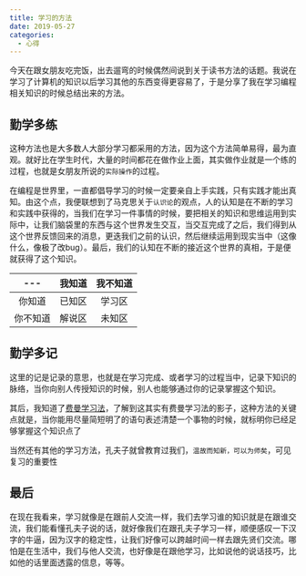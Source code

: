 ```yaml
---
title: 学习的方法
date: 2019-05-27
categories:
  - 心得
---
```



今天在跟女朋友吃完饭，出去遛弯的时候偶然间说到关于读书方法的话题。我说在学习了计算机的知识以后学习其他的东西变得更容易了，于是分享了我在学习编程相关知识的时候总结出来的方法。

## 勤学多练

这种方法也是大多数人大部分学习都采用的方法，因为这个方法简单易得，最为直观。就好比在学生时代，大量的时间都花在做作业上面，其实做作业就是一个练的过程，也就是女朋友所说的`实际操作`的过程。

<!-- more -->

在编程是世界里，一直都倡导学习的时候一定要亲自上手实践，只有实践才能出真知。由这个点，我便联想到了马克思关于`认识论`的观点，人的认知是在不断的学习和实践中获得的，当我们在学习一件事情的时候，要把相关的知识和思维运用到实际中，让我们脑袋里的东西与这个世界发生交互，当交互完成了之后，我们得到从这个世界反馈回来的消息，更迭我们之前的认识，然后继续运用到现实当中（这像什么，像极了改bug）。最后，我们的认知在不断的接近这个世界的真相，于是便就获得了这个知识。


|---|我知道|我不知道
|:-:|:-:|:-:|
|你知道|已知区|学习区|
|你不知道|解说区|未知区

## 勤学多记

这里的记是记录的意思，也就是在学习完成、或者学习的过程当中，记录下知识的脉络，当你向别人传授知识的时候，别人也能够通过你的记录掌握这个知识。

其后，我知道了[费曼学习法](https://www.zhihu.com/question/20576786)，了解到这其实有费曼学习法的影子，这种方法的关键点就是，当你能用尽量简短明了的语句表述清楚一个事物的时候，就标明你已经足够掌握这个知识点了

当然还有其他的学习方法，孔夫子就曾教育过我们，`温故而知新，可以为师矣`，可见复习的重要性

## 最后

在现在我看来，学习就像是在跟前人交流一样，我们去学习谁的知识就是在跟谁交流，我们能看懂孔夫子说的话，就好像我们在跟孔夫子学习一样，顺便感叹一下汉字的牛逼，因为汉字的稳定性，让我们好像可以跨越时间一样去跟先贤们交流。哪怕是在生活中，我们与他人交流，也好像是在跟他学习，比如说他的说话技巧，比如他的话里面透露的信息，等等。
